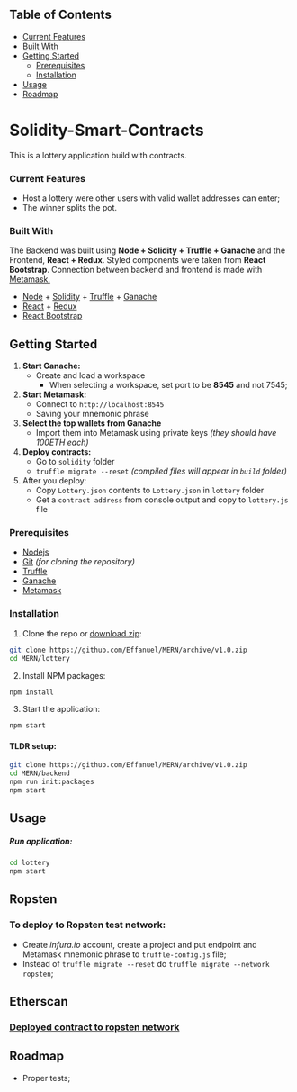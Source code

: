 ## Table of Contents

- [Current Features](#current-features)
- [Built With](#built-with)
- [Getting Started](#getting-started)
  - [Prerequisites](#prerequisites)
  - [Installation](#installation)
- [Usage](#usage)
- [Roadmap](#roadmap)

# Solidity-Smart-Contracts

This is a lottery application build with contracts.

### Current Features

- Host a lottery were other users with valid wallet addresses can enter;
- The winner splits the pot.

### Built With

The Backend was built using **Node + Solidity + Truffle + Ganache** and the Frontend, **React + Redux**. Styled components were taken from **React Bootstrap**. Connection between backend and frontend is made with [Metamask.](https://metamask.io/)

- [Node](https://nodejs.org/en/) + [Solidity](https://github.com/ethereum/solidity) + [Truffle](https://github.com/trufflesuite/truffle) + [Ganache](https://www.trufflesuite.com/ganache)
- [React](https://reactjs.org/) + [Redux](https://redux.js.org/)
- [React Bootstrap](https://react-bootstrap.github.io/)

<!-- GETTING STARTED -->

## Getting Started

1. **Start Ganache:**
   * Create and load a workspace
     * When selecting a workspace, set port to be **8545** and not 7545;
2. **Start Metamask:**
   * Connect to `http://localhost:8545`
   * Saving your mnemonic phrase
3. **Select the top wallets from Ganache**
   * Import them into Metamask using private keys *(they should have 100ETH each)*
4. **Deploy contracts:**
   * Go to `solidity` folder
   * `truffle migrate --reset` *(compiled files will appear in `build` folder)*
5. After you deploy:
   * Copy `Lottery.json` contents to `Lottery.json` in `lottery` folder
   * Get a `contract address` from console output and copy to `lottery.js` file

### Prerequisites

- [Nodejs](https://nodejs.org/en/download/)
- [Git](https://git-scm.com/downloads) _(for cloning the repository)_
- [Truffle](https://github.com/trufflesuite/truffle)
- [Ganache](https://www.trufflesuite.com/ganache)
- [Metamask](https://metamask.io/)

### Installation

1. Clone the repo or [download zip]():

```sh
git clone https://github.com/Effanuel/MERN/archive/v1.0.zip
cd MERN/lottery
```

2. Install NPM packages:

```sh
npm install
```

3. Start the application:

```sh
npm start
```

<!-- USAGE EXAMPLES -->

#### TLDR setup:

```sh
git clone https://github.com/Effanuel/MERN/archive/v1.0.zip
cd MERN/backend
npm run init:packages
npm start
```

## Usage

##### Run application:

```sh
cd lottery
npm start
```

## Ropsten
### To deploy to Ropsten test network:
  * Create *infura.io* account, create a project and put endpoint and Metamask mnemonic phrase to `truffle-config.js` file;
  * Instead of `truffle migrate --reset` do `truffle migrate --network ropsten`;

## Etherscan
### [Deployed contract to ropsten network](https://ropsten.etherscan.io/address/0xF9189f6549061a5C082dbf061c1449729c810730)















## Roadmap

- Proper tests;
